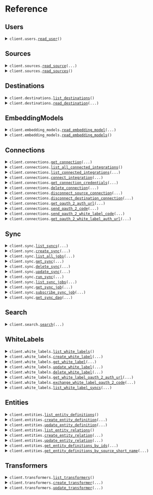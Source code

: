 # Reference
## Users
<details><summary><code>client.users.<a href="src/airweave/users/client.py">read_user</a>()</code></summary>
<dl>
<dd>

#### 📝 Description

<dl>
<dd>

<dl>
<dd>

Get current user.

Args:
----
    current_user (User): The current user.

Returns:
-------
    schemas.User: The user object.
</dd>
</dl>
</dd>
</dl>

#### 🔌 Usage

<dl>
<dd>

<dl>
<dd>

```python
from airweave import AirweaveSDK

client = AirweaveSDK(
    api_key="YOUR_API_KEY",
)
client.users.read_user()

```
</dd>
</dl>
</dd>
</dl>

#### ⚙️ Parameters

<dl>
<dd>

<dl>
<dd>

**request_options:** `typing.Optional[RequestOptions]` — Request-specific configuration.
    
</dd>
</dl>
</dd>
</dl>


</dd>
</dl>
</details>

## Sources
<details><summary><code>client.sources.<a href="src/airweave/sources/client.py">read_source</a>(...)</code></summary>
<dl>
<dd>

#### 📝 Description

<dl>
<dd>

<dl>
<dd>

Get source by id.

Args:
----
    db (AsyncSession): The database session.
    short_name (str): The short name of the source.
    user (schemas.User): The current user.

Returns:
-------
    schemas.Source: The source object.
</dd>
</dl>
</dd>
</dl>

#### 🔌 Usage

<dl>
<dd>

<dl>
<dd>

```python
from airweave import AirweaveSDK

client = AirweaveSDK(
    api_key="YOUR_API_KEY",
)
client.sources.read_source(
    short_name="short_name",
)

```
</dd>
</dl>
</dd>
</dl>

#### ⚙️ Parameters

<dl>
<dd>

<dl>
<dd>

**short_name:** `str` 
    
</dd>
</dl>

<dl>
<dd>

**request_options:** `typing.Optional[RequestOptions]` — Request-specific configuration.
    
</dd>
</dl>
</dd>
</dl>


</dd>
</dl>
</details>

<details><summary><code>client.sources.<a href="src/airweave/sources/client.py">read_sources</a>()</code></summary>
<dl>
<dd>

#### 📝 Description

<dl>
<dd>

<dl>
<dd>

Get all sources for the current user.

Args:
-----
    db: The database session
    user: The current user

Returns:
--------
    list[schemas.Source]: The list of sources.
</dd>
</dl>
</dd>
</dl>

#### 🔌 Usage

<dl>
<dd>

<dl>
<dd>

```python
from airweave import AirweaveSDK

client = AirweaveSDK(
    api_key="YOUR_API_KEY",
)
client.sources.read_sources()

```
</dd>
</dl>
</dd>
</dl>

#### ⚙️ Parameters

<dl>
<dd>

<dl>
<dd>

**request_options:** `typing.Optional[RequestOptions]` — Request-specific configuration.
    
</dd>
</dl>
</dd>
</dl>


</dd>
</dl>
</details>

## Destinations
<details><summary><code>client.destinations.<a href="src/airweave/destinations/client.py">list_destinations</a>()</code></summary>
<dl>
<dd>

#### 📝 Description

<dl>
<dd>

<dl>
<dd>

Get all available destinations.

Args:
-----
    db: The database session
    user: The current user

Returns:
--------
    List[schemas.Destination]: A list of destinations
</dd>
</dl>
</dd>
</dl>

#### 🔌 Usage

<dl>
<dd>

<dl>
<dd>

```python
from airweave import AirweaveSDK

client = AirweaveSDK(
    api_key="YOUR_API_KEY",
)
client.destinations.list_destinations()

```
</dd>
</dl>
</dd>
</dl>

#### ⚙️ Parameters

<dl>
<dd>

<dl>
<dd>

**request_options:** `typing.Optional[RequestOptions]` — Request-specific configuration.
    
</dd>
</dl>
</dd>
</dl>


</dd>
</dl>
</details>

<details><summary><code>client.destinations.<a href="src/airweave/destinations/client.py">read_destination</a>(...)</code></summary>
<dl>
<dd>

#### 📝 Description

<dl>
<dd>

<dl>
<dd>

Get destination by short name.

Args:
-----
    db: The database session
    short_name: The short name of the destination
    user: The current user

Returns:
--------
    destination (schemas.Destination): The destination
</dd>
</dl>
</dd>
</dl>

#### 🔌 Usage

<dl>
<dd>

<dl>
<dd>

```python
from airweave import AirweaveSDK

client = AirweaveSDK(
    api_key="YOUR_API_KEY",
)
client.destinations.read_destination(
    short_name="short_name",
)

```
</dd>
</dl>
</dd>
</dl>

#### ⚙️ Parameters

<dl>
<dd>

<dl>
<dd>

**short_name:** `str` 
    
</dd>
</dl>

<dl>
<dd>

**request_options:** `typing.Optional[RequestOptions]` — Request-specific configuration.
    
</dd>
</dl>
</dd>
</dl>


</dd>
</dl>
</details>

## EmbeddingModels
<details><summary><code>client.embedding_models.<a href="src/airweave/embedding_models/client.py">read_embedding_model</a>(...)</code></summary>
<dl>
<dd>

#### 📝 Description

<dl>
<dd>

<dl>
<dd>

Get embedding model by id.

Args:
----
    db (AsyncSession): The database session.
    short_name (str): The short name of the embedding model.
    user (schemas.User): The current user.

Returns:
-------
    schemas.EmbeddingModel: The embedding model object.
</dd>
</dl>
</dd>
</dl>

#### 🔌 Usage

<dl>
<dd>

<dl>
<dd>

```python
from airweave import AirweaveSDK

client = AirweaveSDK(
    api_key="YOUR_API_KEY",
)
client.embedding_models.read_embedding_model(
    short_name="short_name",
)

```
</dd>
</dl>
</dd>
</dl>

#### ⚙️ Parameters

<dl>
<dd>

<dl>
<dd>

**short_name:** `str` 
    
</dd>
</dl>

<dl>
<dd>

**request_options:** `typing.Optional[RequestOptions]` — Request-specific configuration.
    
</dd>
</dl>
</dd>
</dl>


</dd>
</dl>
</details>

<details><summary><code>client.embedding_models.<a href="src/airweave/embedding_models/client.py">read_embedding_models</a>()</code></summary>
<dl>
<dd>

#### 📝 Description

<dl>
<dd>

<dl>
<dd>

Get all embedding models.

Args:
----
    db (AsyncSession): The database session.
    user (schemas.User): The current user.

Returns:
-------
    list[schemas.EmbeddingModel]: The list of embedding models.
</dd>
</dl>
</dd>
</dl>

#### 🔌 Usage

<dl>
<dd>

<dl>
<dd>

```python
from airweave import AirweaveSDK

client = AirweaveSDK(
    api_key="YOUR_API_KEY",
)
client.embedding_models.read_embedding_models()

```
</dd>
</dl>
</dd>
</dl>

#### ⚙️ Parameters

<dl>
<dd>

<dl>
<dd>

**request_options:** `typing.Optional[RequestOptions]` — Request-specific configuration.
    
</dd>
</dl>
</dd>
</dl>


</dd>
</dl>
</details>

## Connections
<details><summary><code>client.connections.<a href="src/airweave/connections/client.py">get_connection</a>(...)</code></summary>
<dl>
<dd>

#### 📝 Description

<dl>
<dd>

<dl>
<dd>

Get a specific connection.

Args:
-----
    connection_id: The ID of the connection to get.
    db: The database session.
    user: The current user.

Returns:
-------
    schemas.Connection: The connection.
</dd>
</dl>
</dd>
</dl>

#### 🔌 Usage

<dl>
<dd>

<dl>
<dd>

```python
from airweave import AirweaveSDK

client = AirweaveSDK(
    api_key="YOUR_API_KEY",
)
client.connections.get_connection(
    connection_id="connection_id",
)

```
</dd>
</dl>
</dd>
</dl>

#### ⚙️ Parameters

<dl>
<dd>

<dl>
<dd>

**connection_id:** `str` 
    
</dd>
</dl>

<dl>
<dd>

**request_options:** `typing.Optional[RequestOptions]` — Request-specific configuration.
    
</dd>
</dl>
</dd>
</dl>


</dd>
</dl>
</details>

<details><summary><code>client.connections.<a href="src/airweave/connections/client.py">list_all_connected_integrations</a>()</code></summary>
<dl>
<dd>

#### 📝 Description

<dl>
<dd>

<dl>
<dd>

Get all active connections for the current user across all integration types.

Args:
-----
    db: The database session.
    user: The current user.

Returns:
-------
    list[schemas.Connection]: The list of connections.
</dd>
</dl>
</dd>
</dl>

#### 🔌 Usage

<dl>
<dd>

<dl>
<dd>

```python
from airweave import AirweaveSDK

client = AirweaveSDK(
    api_key="YOUR_API_KEY",
)
client.connections.list_all_connected_integrations()

```
</dd>
</dl>
</dd>
</dl>

#### ⚙️ Parameters

<dl>
<dd>

<dl>
<dd>

**request_options:** `typing.Optional[RequestOptions]` — Request-specific configuration.
    
</dd>
</dl>
</dd>
</dl>


</dd>
</dl>
</details>

<details><summary><code>client.connections.<a href="src/airweave/connections/client.py">list_connected_integrations</a>(...)</code></summary>
<dl>
<dd>

#### 📝 Description

<dl>
<dd>

<dl>
<dd>

Get all integrations of specified type connected to the current user.

Args:
-----
    integration_type (IntegrationType): The type of integration to get connections for.
    db (AsyncSession): The database session.
    user (schemas.User): The current user.

Returns:
-------
    list[schemas.Connection]: The list of connections.
</dd>
</dl>
</dd>
</dl>

#### 🔌 Usage

<dl>
<dd>

<dl>
<dd>

```python
from airweave import AirweaveSDK

client = AirweaveSDK(
    api_key="YOUR_API_KEY",
)
client.connections.list_connected_integrations(
    integration_type="source",
)

```
</dd>
</dl>
</dd>
</dl>

#### ⚙️ Parameters

<dl>
<dd>

<dl>
<dd>

**integration_type:** `IntegrationType` 
    
</dd>
</dl>

<dl>
<dd>

**request_options:** `typing.Optional[RequestOptions]` — Request-specific configuration.
    
</dd>
</dl>
</dd>
</dl>


</dd>
</dl>
</details>

<details><summary><code>client.connections.<a href="src/airweave/connections/client.py">connect_integration</a>(...)</code></summary>
<dl>
<dd>

#### 📝 Description

<dl>
<dd>

<dl>
<dd>

Connect to a source, destination, or embedding model.

Expects a POST body with:
```json
{
    "name": "required connection name",
    ... other config fields specific to the integration type ...
}
```

Args:
-----
    db: The database session.
    integration_type: The type of integration to connect to.
    short_name: The short name of the integration to connect to.
    name: The name of the connection.
    config_fields: The config fields for the integration.
    user: The current user.

Returns:
-------
    schemas.Connection: The connection.
</dd>
</dl>
</dd>
</dl>

#### 🔌 Usage

<dl>
<dd>

<dl>
<dd>

```python
from airweave import AirweaveSDK

client = AirweaveSDK(
    api_key="YOUR_API_KEY",
)
client.connections.connect_integration(
    integration_type="source",
    short_name="short_name",
    config_fields={"key": "value"},
)

```
</dd>
</dl>
</dd>
</dl>

#### ⚙️ Parameters

<dl>
<dd>

<dl>
<dd>

**integration_type:** `IntegrationType` 
    
</dd>
</dl>

<dl>
<dd>

**short_name:** `str` 
    
</dd>
</dl>

<dl>
<dd>

**config_fields:** `typing.Dict[str, typing.Optional[typing.Any]]` 
    
</dd>
</dl>

<dl>
<dd>

**name:** `typing.Optional[str]` 
    
</dd>
</dl>

<dl>
<dd>

**request_options:** `typing.Optional[RequestOptions]` — Request-specific configuration.
    
</dd>
</dl>
</dd>
</dl>


</dd>
</dl>
</details>

<details><summary><code>client.connections.<a href="src/airweave/connections/client.py">get_connection_credentials</a>(...)</code></summary>
<dl>
<dd>

#### 📝 Description

<dl>
<dd>

<dl>
<dd>

Get the credentials for a connection.

Args:
-----
    connection_id (UUID): The ID of the connection to get credentials for
    db (AsyncSession): The database session
    user (schemas.User): The current user

Returns:
-------
    decrypted_credentials (dict): The credentials for the connection
</dd>
</dl>
</dd>
</dl>

#### 🔌 Usage

<dl>
<dd>

<dl>
<dd>

```python
from airweave import AirweaveSDK

client = AirweaveSDK(
    api_key="YOUR_API_KEY",
)
client.connections.get_connection_credentials(
    connection_id="connection_id",
)

```
</dd>
</dl>
</dd>
</dl>

#### ⚙️ Parameters

<dl>
<dd>

<dl>
<dd>

**connection_id:** `str` 
    
</dd>
</dl>

<dl>
<dd>

**request_options:** `typing.Optional[RequestOptions]` — Request-specific configuration.
    
</dd>
</dl>
</dd>
</dl>


</dd>
</dl>
</details>

<details><summary><code>client.connections.<a href="src/airweave/connections/client.py">delete_connection</a>(...)</code></summary>
<dl>
<dd>

#### 📝 Description

<dl>
<dd>

<dl>
<dd>

Delete a connection.

Deletes the connection and integration credential.

Args:
-----
    db (AsyncSession): The database session
    connection_id (UUID): The ID of the connection to delete
    user (schemas.User): The current user

Returns:
--------
    connection (schemas.Connection): The deleted connection
</dd>
</dl>
</dd>
</dl>

#### 🔌 Usage

<dl>
<dd>

<dl>
<dd>

```python
from airweave import AirweaveSDK

client = AirweaveSDK(
    api_key="YOUR_API_KEY",
)
client.connections.delete_connection(
    connection_id="connection_id",
)

```
</dd>
</dl>
</dd>
</dl>

#### ⚙️ Parameters

<dl>
<dd>

<dl>
<dd>

**connection_id:** `str` 
    
</dd>
</dl>

<dl>
<dd>

**request_options:** `typing.Optional[RequestOptions]` — Request-specific configuration.
    
</dd>
</dl>
</dd>
</dl>


</dd>
</dl>
</details>

<details><summary><code>client.connections.<a href="src/airweave/connections/client.py">disconnect_source_connection</a>(...)</code></summary>
<dl>
<dd>

#### 📝 Description

<dl>
<dd>

<dl>
<dd>

Disconnect from a source connection.

Args:
-----
    db (AsyncSession): The database session
    connection_id (UUID): The ID of the connection to disconnect
    user (schemas.User): The current user

Returns:
--------
    connection_schema (schemas.Connection): The disconnected connection
</dd>
</dl>
</dd>
</dl>

#### 🔌 Usage

<dl>
<dd>

<dl>
<dd>

```python
from airweave import AirweaveSDK

client = AirweaveSDK(
    api_key="YOUR_API_KEY",
)
client.connections.disconnect_source_connection(
    connection_id="connection_id",
)

```
</dd>
</dl>
</dd>
</dl>

#### ⚙️ Parameters

<dl>
<dd>

<dl>
<dd>

**connection_id:** `str` 
    
</dd>
</dl>

<dl>
<dd>

**request_options:** `typing.Optional[RequestOptions]` — Request-specific configuration.
    
</dd>
</dl>
</dd>
</dl>


</dd>
</dl>
</details>

<details><summary><code>client.connections.<a href="src/airweave/connections/client.py">disconnect_destination_connection</a>(...)</code></summary>
<dl>
<dd>

#### 📝 Description

<dl>
<dd>

<dl>
<dd>

Disconnect from a destination connection.

Args:
-----
    db (AsyncSession): The database session
    connection_id (UUID): The ID of the connection to disconnect
    user (schemas.User): The current user

Returns:
--------
    connection_schema (schemas.Connection): The disconnected connection
</dd>
</dl>
</dd>
</dl>

#### 🔌 Usage

<dl>
<dd>

<dl>
<dd>

```python
from airweave import AirweaveSDK

client = AirweaveSDK(
    api_key="YOUR_API_KEY",
)
client.connections.disconnect_destination_connection(
    connection_id="connection_id",
)

```
</dd>
</dl>
</dd>
</dl>

#### ⚙️ Parameters

<dl>
<dd>

<dl>
<dd>

**connection_id:** `str` 
    
</dd>
</dl>

<dl>
<dd>

**request_options:** `typing.Optional[RequestOptions]` — Request-specific configuration.
    
</dd>
</dl>
</dd>
</dl>


</dd>
</dl>
</details>

<details><summary><code>client.connections.<a href="src/airweave/connections/client.py">get_oauth_2_auth_url</a>(...)</code></summary>
<dl>
<dd>

#### 📝 Description

<dl>
<dd>

<dl>
<dd>

Get the OAuth2 authorization URL for a source.

Args:
-----
    db: The database session
    short_name: The short name of the source
    user: The current user
</dd>
</dl>
</dd>
</dl>

#### 🔌 Usage

<dl>
<dd>

<dl>
<dd>

```python
from airweave import AirweaveSDK

client = AirweaveSDK(
    api_key="YOUR_API_KEY",
)
client.connections.get_oauth_2_auth_url(
    short_name="short_name",
)

```
</dd>
</dl>
</dd>
</dl>

#### ⚙️ Parameters

<dl>
<dd>

<dl>
<dd>

**short_name:** `str` 
    
</dd>
</dl>

<dl>
<dd>

**request_options:** `typing.Optional[RequestOptions]` — Request-specific configuration.
    
</dd>
</dl>
</dd>
</dl>


</dd>
</dl>
</details>

<details><summary><code>client.connections.<a href="src/airweave/connections/client.py">send_oauth_2_code</a>(...)</code></summary>
<dl>
<dd>

#### 📝 Description

<dl>
<dd>

<dl>
<dd>

Send the OAuth2 authorization code for a source.

This will:
1. Get the OAuth2 settings for the source
2. Exchange the authorization code for a token
3. Create an integration credential with the token

Args:
-----
    db: The database session
    short_name: The short name of the source
    code: The authorization code
    user: The current user

Returns:
--------
    connection (schemas.Connection): The created connection
</dd>
</dl>
</dd>
</dl>

#### 🔌 Usage

<dl>
<dd>

<dl>
<dd>

```python
from airweave import AirweaveSDK

client = AirweaveSDK(
    api_key="YOUR_API_KEY",
)
client.connections.send_oauth_2_code(
    short_name="short_name",
    code="code",
)

```
</dd>
</dl>
</dd>
</dl>

#### ⚙️ Parameters

<dl>
<dd>

<dl>
<dd>

**short_name:** `str` 
    
</dd>
</dl>

<dl>
<dd>

**code:** `str` 
    
</dd>
</dl>

<dl>
<dd>

**request_options:** `typing.Optional[RequestOptions]` — Request-specific configuration.
    
</dd>
</dl>
</dd>
</dl>


</dd>
</dl>
</details>

<details><summary><code>client.connections.<a href="src/airweave/connections/client.py">send_oauth_2_white_label_code</a>(...)</code></summary>
<dl>
<dd>

#### 📝 Description

<dl>
<dd>

<dl>
<dd>

Exchange the OAuth2 authorization code for a white label integration.

Args:
-----
    db: The database session
    white_label_id: The ID of the white label integration
    code: The authorization code
    user: The current user
    background_tasks: The background tasks

Returns:
--------
    connection (schemas.Connection): The created connection
</dd>
</dl>
</dd>
</dl>

#### 🔌 Usage

<dl>
<dd>

<dl>
<dd>

```python
from airweave import AirweaveSDK

client = AirweaveSDK(
    api_key="YOUR_API_KEY",
)
client.connections.send_oauth_2_white_label_code(
    white_label_id="white_label_id",
    request="string",
)

```
</dd>
</dl>
</dd>
</dl>

#### ⚙️ Parameters

<dl>
<dd>

<dl>
<dd>

**white_label_id:** `str` 
    
</dd>
</dl>

<dl>
<dd>

**request:** `str` 
    
</dd>
</dl>

<dl>
<dd>

**request_options:** `typing.Optional[RequestOptions]` — Request-specific configuration.
    
</dd>
</dl>
</dd>
</dl>


</dd>
</dl>
</details>

<details><summary><code>client.connections.<a href="src/airweave/connections/client.py">get_oauth_2_white_label_auth_url</a>(...)</code></summary>
<dl>
<dd>

#### 📝 Description

<dl>
<dd>

<dl>
<dd>

Get the OAuth2 authorization URL for a white label integration.

Args:
-----
    db: The database session
    white_label_id: The ID of the white label integration
    user: The current user

Returns:
--------
    str: The OAuth2 authorization URL
</dd>
</dl>
</dd>
</dl>

#### 🔌 Usage

<dl>
<dd>

<dl>
<dd>

```python
from airweave import AirweaveSDK

client = AirweaveSDK(
    api_key="YOUR_API_KEY",
)
client.connections.get_oauth_2_white_label_auth_url(
    white_label_id="white_label_id",
)

```
</dd>
</dl>
</dd>
</dl>

#### ⚙️ Parameters

<dl>
<dd>

<dl>
<dd>

**white_label_id:** `str` 
    
</dd>
</dl>

<dl>
<dd>

**request_options:** `typing.Optional[RequestOptions]` — Request-specific configuration.
    
</dd>
</dl>
</dd>
</dl>


</dd>
</dl>
</details>

## Sync
<details><summary><code>client.sync.<a href="src/airweave/sync/client.py">list_syncs</a>(...)</code></summary>
<dl>
<dd>

#### 📝 Description

<dl>
<dd>

<dl>
<dd>

List all syncs for the current user.

Args:
-----
    db: The database session
    skip: The number of syncs to skip
    limit: The number of syncs to return
    with_source_connection: Whether to include the source connection in the response
    user: The current user

Returns:
--------
    list[schemas.Sync] | list[schemas.SyncWithSourceConnection]: A list of syncs
</dd>
</dl>
</dd>
</dl>

#### 🔌 Usage

<dl>
<dd>

<dl>
<dd>

```python
from airweave import AirweaveSDK

client = AirweaveSDK(
    api_key="YOUR_API_KEY",
)
client.sync.list_syncs()

```
</dd>
</dl>
</dd>
</dl>

#### ⚙️ Parameters

<dl>
<dd>

<dl>
<dd>

**skip:** `typing.Optional[int]` 
    
</dd>
</dl>

<dl>
<dd>

**limit:** `typing.Optional[int]` 
    
</dd>
</dl>

<dl>
<dd>

**with_source_connection:** `typing.Optional[bool]` 
    
</dd>
</dl>

<dl>
<dd>

**request_options:** `typing.Optional[RequestOptions]` — Request-specific configuration.
    
</dd>
</dl>
</dd>
</dl>


</dd>
</dl>
</details>

<details><summary><code>client.sync.<a href="src/airweave/sync/client.py">create_sync</a>(...)</code></summary>
<dl>
<dd>

#### 📝 Description

<dl>
<dd>

<dl>
<dd>

Create a new sync configuration.

Args:
-----
    db: The database session
    sync_in: The sync to create
    user: The current user
    background_tasks: The background tasks

Returns:
--------
    sync (schemas.Sync): The created sync
</dd>
</dl>
</dd>
</dl>

#### 🔌 Usage

<dl>
<dd>

<dl>
<dd>

```python
from airweave import AirweaveSDK

client = AirweaveSDK(
    api_key="YOUR_API_KEY",
)
client.sync.create_sync(
    name="name",
    source_connection_id="source_connection_id",
    destination_connection_ids=["destination_connection_ids"],
)

```
</dd>
</dl>
</dd>
</dl>

#### ⚙️ Parameters

<dl>
<dd>

<dl>
<dd>

**name:** `str` 
    
</dd>
</dl>

<dl>
<dd>

**source_connection_id:** `str` 
    
</dd>
</dl>

<dl>
<dd>

**destination_connection_ids:** `typing.Sequence[str]` 
    
</dd>
</dl>

<dl>
<dd>

**embedding_model_connection_id:** `typing.Optional[str]` 
    
</dd>
</dl>

<dl>
<dd>

**description:** `typing.Optional[str]` 
    
</dd>
</dl>

<dl>
<dd>

**cron_schedule:** `typing.Optional[str]` 
    
</dd>
</dl>

<dl>
<dd>

**next_scheduled_run:** `typing.Optional[dt.datetime]` 
    
</dd>
</dl>

<dl>
<dd>

**white_label_id:** `typing.Optional[str]` 
    
</dd>
</dl>

<dl>
<dd>

**white_label_user_identifier:** `typing.Optional[str]` 
    
</dd>
</dl>

<dl>
<dd>

**sync_metadata:** `typing.Optional[typing.Dict[str, typing.Optional[typing.Any]]]` 
    
</dd>
</dl>

<dl>
<dd>

**status:** `typing.Optional[SyncStatus]` 
    
</dd>
</dl>

<dl>
<dd>

**run_immediately:** `typing.Optional[bool]` 
    
</dd>
</dl>

<dl>
<dd>

**request_options:** `typing.Optional[RequestOptions]` — Request-specific configuration.
    
</dd>
</dl>
</dd>
</dl>


</dd>
</dl>
</details>

<details><summary><code>client.sync.<a href="src/airweave/sync/client.py">list_all_jobs</a>(...)</code></summary>
<dl>
<dd>

#### 📝 Description

<dl>
<dd>

<dl>
<dd>

List all sync jobs across all syncs.

Args:
-----
    db: The database session
    skip: The number of jobs to skip
    limit: The number of jobs to return
    user: The current user

Returns:
--------
    list[schemas.SyncJob]: A list of all sync jobs
</dd>
</dl>
</dd>
</dl>

#### 🔌 Usage

<dl>
<dd>

<dl>
<dd>

```python
from airweave import AirweaveSDK

client = AirweaveSDK(
    api_key="YOUR_API_KEY",
)
client.sync.list_all_jobs()

```
</dd>
</dl>
</dd>
</dl>

#### ⚙️ Parameters

<dl>
<dd>

<dl>
<dd>

**skip:** `typing.Optional[int]` 
    
</dd>
</dl>

<dl>
<dd>

**limit:** `typing.Optional[int]` 
    
</dd>
</dl>

<dl>
<dd>

**request_options:** `typing.Optional[RequestOptions]` — Request-specific configuration.
    
</dd>
</dl>
</dd>
</dl>


</dd>
</dl>
</details>

<details><summary><code>client.sync.<a href="src/airweave/sync/client.py">get_sync</a>(...)</code></summary>
<dl>
<dd>

#### 📝 Description

<dl>
<dd>

<dl>
<dd>

Get a specific sync by ID.

Args:
-----
    db: The database session
    sync_id: The ID of the sync to get
    user: The current user

Returns:
--------
    sync (schemas.Sync): The sync
</dd>
</dl>
</dd>
</dl>

#### 🔌 Usage

<dl>
<dd>

<dl>
<dd>

```python
from airweave import AirweaveSDK

client = AirweaveSDK(
    api_key="YOUR_API_KEY",
)
client.sync.get_sync(
    sync_id="sync_id",
)

```
</dd>
</dl>
</dd>
</dl>

#### ⚙️ Parameters

<dl>
<dd>

<dl>
<dd>

**sync_id:** `str` 
    
</dd>
</dl>

<dl>
<dd>

**request_options:** `typing.Optional[RequestOptions]` — Request-specific configuration.
    
</dd>
</dl>
</dd>
</dl>


</dd>
</dl>
</details>

<details><summary><code>client.sync.<a href="src/airweave/sync/client.py">delete_sync</a>(...)</code></summary>
<dl>
<dd>

#### 📝 Description

<dl>
<dd>

<dl>
<dd>

Delete a sync configuration and optionally its associated data.

Args:
-----
    db: The database session
    sync_id: The ID of the sync to delete
    delete_data: Whether to delete the data associated with the sync
    user: The current user

Returns:
--------
    sync (schemas.Sync): The deleted sync
</dd>
</dl>
</dd>
</dl>

#### 🔌 Usage

<dl>
<dd>

<dl>
<dd>

```python
from airweave import AirweaveSDK

client = AirweaveSDK(
    api_key="YOUR_API_KEY",
)
client.sync.delete_sync(
    sync_id="sync_id",
)

```
</dd>
</dl>
</dd>
</dl>

#### ⚙️ Parameters

<dl>
<dd>

<dl>
<dd>

**sync_id:** `str` 
    
</dd>
</dl>

<dl>
<dd>

**delete_data:** `typing.Optional[bool]` 
    
</dd>
</dl>

<dl>
<dd>

**request_options:** `typing.Optional[RequestOptions]` — Request-specific configuration.
    
</dd>
</dl>
</dd>
</dl>


</dd>
</dl>
</details>

<details><summary><code>client.sync.<a href="src/airweave/sync/client.py">update_sync</a>(...)</code></summary>
<dl>
<dd>

#### 📝 Description

<dl>
<dd>

<dl>
<dd>

Update a sync configuration.

Args:
-----
    db: The database session
    sync_id: The ID of the sync to update
    sync_update: The sync update data
    user: The current user

Returns:
--------
    sync (schemas.Sync): The updated sync
</dd>
</dl>
</dd>
</dl>

#### 🔌 Usage

<dl>
<dd>

<dl>
<dd>

```python
from airweave import AirweaveSDK

client = AirweaveSDK(
    api_key="YOUR_API_KEY",
)
client.sync.update_sync(
    sync_id="sync_id",
)

```
</dd>
</dl>
</dd>
</dl>

#### ⚙️ Parameters

<dl>
<dd>

<dl>
<dd>

**sync_id:** `str` 
    
</dd>
</dl>

<dl>
<dd>

**name:** `typing.Optional[str]` 
    
</dd>
</dl>

<dl>
<dd>

**cron_schedule:** `typing.Optional[str]` 
    
</dd>
</dl>

<dl>
<dd>

**next_scheduled_run:** `typing.Optional[dt.datetime]` 
    
</dd>
</dl>

<dl>
<dd>

**white_label_id:** `typing.Optional[str]` 
    
</dd>
</dl>

<dl>
<dd>

**white_label_user_identifier:** `typing.Optional[str]` 
    
</dd>
</dl>

<dl>
<dd>

**sync_metadata:** `typing.Optional[typing.Dict[str, typing.Optional[typing.Any]]]` 
    
</dd>
</dl>

<dl>
<dd>

**status:** `typing.Optional[SyncStatus]` 
    
</dd>
</dl>

<dl>
<dd>

**request_options:** `typing.Optional[RequestOptions]` — Request-specific configuration.
    
</dd>
</dl>
</dd>
</dl>


</dd>
</dl>
</details>

<details><summary><code>client.sync.<a href="src/airweave/sync/client.py">run_sync</a>(...)</code></summary>
<dl>
<dd>

#### 📝 Description

<dl>
<dd>

<dl>
<dd>

Trigger a sync run.

Args:
-----
    db: The database session
    sync_id: The ID of the sync to run
    user: The current user
    background_tasks: The background tasks

Returns:
--------
    sync_job (schemas.SyncJob): The sync job
</dd>
</dl>
</dd>
</dl>

#### 🔌 Usage

<dl>
<dd>

<dl>
<dd>

```python
from airweave import AirweaveSDK

client = AirweaveSDK(
    api_key="YOUR_API_KEY",
)
client.sync.run_sync(
    sync_id="sync_id",
)

```
</dd>
</dl>
</dd>
</dl>

#### ⚙️ Parameters

<dl>
<dd>

<dl>
<dd>

**sync_id:** `str` 
    
</dd>
</dl>

<dl>
<dd>

**request_options:** `typing.Optional[RequestOptions]` — Request-specific configuration.
    
</dd>
</dl>
</dd>
</dl>


</dd>
</dl>
</details>

<details><summary><code>client.sync.<a href="src/airweave/sync/client.py">list_sync_jobs</a>(...)</code></summary>
<dl>
<dd>

#### 📝 Description

<dl>
<dd>

<dl>
<dd>

List all jobs for a specific sync.

Args:
-----
    db: The database session
    sync_id: The ID of the sync to list jobs for
    user: The current user

Returns:
--------
    list[schemas.SyncJob]: A list of sync jobs
</dd>
</dl>
</dd>
</dl>

#### 🔌 Usage

<dl>
<dd>

<dl>
<dd>

```python
from airweave import AirweaveSDK

client = AirweaveSDK(
    api_key="YOUR_API_KEY",
)
client.sync.list_sync_jobs(
    sync_id="sync_id",
)

```
</dd>
</dl>
</dd>
</dl>

#### ⚙️ Parameters

<dl>
<dd>

<dl>
<dd>

**sync_id:** `str` 
    
</dd>
</dl>

<dl>
<dd>

**request_options:** `typing.Optional[RequestOptions]` — Request-specific configuration.
    
</dd>
</dl>
</dd>
</dl>


</dd>
</dl>
</details>

<details><summary><code>client.sync.<a href="src/airweave/sync/client.py">get_sync_job</a>(...)</code></summary>
<dl>
<dd>

#### 📝 Description

<dl>
<dd>

<dl>
<dd>

Get details of a specific sync job.

Args:
-----
    db: The database session
    sync_id: The ID of the sync to list jobs for
    job_id: The ID of the job to get
    user: The current user

Returns:
--------
    sync_job (schemas.SyncJob): The sync job
</dd>
</dl>
</dd>
</dl>

#### 🔌 Usage

<dl>
<dd>

<dl>
<dd>

```python
from airweave import AirweaveSDK

client = AirweaveSDK(
    api_key="YOUR_API_KEY",
)
client.sync.get_sync_job(
    sync_id="sync_id",
    job_id="job_id",
)

```
</dd>
</dl>
</dd>
</dl>

#### ⚙️ Parameters

<dl>
<dd>

<dl>
<dd>

**sync_id:** `str` 
    
</dd>
</dl>

<dl>
<dd>

**job_id:** `str` 
    
</dd>
</dl>

<dl>
<dd>

**request_options:** `typing.Optional[RequestOptions]` — Request-specific configuration.
    
</dd>
</dl>
</dd>
</dl>


</dd>
</dl>
</details>

<details><summary><code>client.sync.<a href="src/airweave/sync/client.py">subscribe_sync_job</a>(...)</code></summary>
<dl>
<dd>

#### 📝 Description

<dl>
<dd>

<dl>
<dd>

Server-Sent Events (SSE) endpoint to subscribe to a sync job's progress.

Args:
-----
    job_id: The ID of the job to subscribe to
    user: The current user

Returns:
--------
    StreamingResponse: The streaming response
</dd>
</dl>
</dd>
</dl>

#### 🔌 Usage

<dl>
<dd>

<dl>
<dd>

```python
from airweave import AirweaveSDK

client = AirweaveSDK(
    api_key="YOUR_API_KEY",
)
client.sync.subscribe_sync_job(
    job_id="job_id",
)

```
</dd>
</dl>
</dd>
</dl>

#### ⚙️ Parameters

<dl>
<dd>

<dl>
<dd>

**job_id:** `str` 
    
</dd>
</dl>

<dl>
<dd>

**request_options:** `typing.Optional[RequestOptions]` — Request-specific configuration.
    
</dd>
</dl>
</dd>
</dl>


</dd>
</dl>
</details>

<details><summary><code>client.sync.<a href="src/airweave/sync/client.py">get_sync_dag</a>(...)</code></summary>
<dl>
<dd>

#### 📝 Description

<dl>
<dd>

<dl>
<dd>

Get the DAG for a specific sync.
</dd>
</dl>
</dd>
</dl>

#### 🔌 Usage

<dl>
<dd>

<dl>
<dd>

```python
from airweave import AirweaveSDK

client = AirweaveSDK(
    api_key="YOUR_API_KEY",
)
client.sync.get_sync_dag(
    sync_id="sync_id",
)

```
</dd>
</dl>
</dd>
</dl>

#### ⚙️ Parameters

<dl>
<dd>

<dl>
<dd>

**sync_id:** `str` 
    
</dd>
</dl>

<dl>
<dd>

**request_options:** `typing.Optional[RequestOptions]` — Request-specific configuration.
    
</dd>
</dl>
</dd>
</dl>


</dd>
</dl>
</details>

## Search
<details><summary><code>client.search.<a href="src/airweave/search/client.py">search</a>(...)</code></summary>
<dl>
<dd>

#### 📝 Description

<dl>
<dd>

<dl>
<dd>

Search for documents within a specific sync.

Args:
-----
    db: The database session
    sync_id: The ID of the sync to search within
    query: The search query text
    user: The current user

Returns:
--------
    list[dict]: A list of search results
</dd>
</dl>
</dd>
</dl>

#### 🔌 Usage

<dl>
<dd>

<dl>
<dd>

```python
from airweave import AirweaveSDK

client = AirweaveSDK(
    api_key="YOUR_API_KEY",
)
client.search.search(
    sync_id="sync_id",
    query="query",
)

```
</dd>
</dl>
</dd>
</dl>

#### ⚙️ Parameters

<dl>
<dd>

<dl>
<dd>

**sync_id:** `str` — The ID of the sync to search within
    
</dd>
</dl>

<dl>
<dd>

**query:** `str` — Search query text
    
</dd>
</dl>

<dl>
<dd>

**request_options:** `typing.Optional[RequestOptions]` — Request-specific configuration.
    
</dd>
</dl>
</dd>
</dl>


</dd>
</dl>
</details>

## WhiteLabels
<details><summary><code>client.white_labels.<a href="src/airweave/white_labels/client.py">list_white_labels</a>()</code></summary>
<dl>
<dd>

#### 📝 Description

<dl>
<dd>

<dl>
<dd>

List all white labels for the current user's organization.

Args:
-----
    db: The database session
    current_user: The current user

Returns:
--------
    list[schemas.WhiteLabel]: A list of white labels
</dd>
</dl>
</dd>
</dl>

#### 🔌 Usage

<dl>
<dd>

<dl>
<dd>

```python
from airweave import AirweaveSDK

client = AirweaveSDK(
    api_key="YOUR_API_KEY",
)
client.white_labels.list_white_labels()

```
</dd>
</dl>
</dd>
</dl>

#### ⚙️ Parameters

<dl>
<dd>

<dl>
<dd>

**request_options:** `typing.Optional[RequestOptions]` — Request-specific configuration.
    
</dd>
</dl>
</dd>
</dl>


</dd>
</dl>
</details>

<details><summary><code>client.white_labels.<a href="src/airweave/white_labels/client.py">create_white_label</a>(...)</code></summary>
<dl>
<dd>

#### 📝 Description

<dl>
<dd>

<dl>
<dd>

Create new white label integration.

Args:
-----
    db: The database session
    current_user: The current user
    white_label_in: The white label to create

Returns:
--------
    white_label (schemas.WhiteLabel): The created white label
</dd>
</dl>
</dd>
</dl>

#### 🔌 Usage

<dl>
<dd>

<dl>
<dd>

```python
from airweave import AirweaveSDK

client = AirweaveSDK(
    api_key="YOUR_API_KEY",
)
client.white_labels.create_white_label(
    name="name",
    source_short_name="source_short_name",
    redirect_url="redirect_url",
    client_id="client_id",
    client_secret="client_secret",
)

```
</dd>
</dl>
</dd>
</dl>

#### ⚙️ Parameters

<dl>
<dd>

<dl>
<dd>

**name:** `str` 
    
</dd>
</dl>

<dl>
<dd>

**source_short_name:** `str` 
    
</dd>
</dl>

<dl>
<dd>

**redirect_url:** `str` 
    
</dd>
</dl>

<dl>
<dd>

**client_id:** `str` 
    
</dd>
</dl>

<dl>
<dd>

**client_secret:** `str` 
    
</dd>
</dl>

<dl>
<dd>

**request_options:** `typing.Optional[RequestOptions]` — Request-specific configuration.
    
</dd>
</dl>
</dd>
</dl>


</dd>
</dl>
</details>

<details><summary><code>client.white_labels.<a href="src/airweave/white_labels/client.py">get_white_label</a>(...)</code></summary>
<dl>
<dd>

#### 📝 Description

<dl>
<dd>

<dl>
<dd>

Get a specific white label integration.

Args:
-----
    db: The database session
    white_label_id: The ID of the white label to get
    current_user: The current user

Returns:
--------
    white_label (schemas.WhiteLabel): The white label
</dd>
</dl>
</dd>
</dl>

#### 🔌 Usage

<dl>
<dd>

<dl>
<dd>

```python
from airweave import AirweaveSDK

client = AirweaveSDK(
    api_key="YOUR_API_KEY",
)
client.white_labels.get_white_label(
    white_label_id="white_label_id",
)

```
</dd>
</dl>
</dd>
</dl>

#### ⚙️ Parameters

<dl>
<dd>

<dl>
<dd>

**white_label_id:** `str` 
    
</dd>
</dl>

<dl>
<dd>

**request_options:** `typing.Optional[RequestOptions]` — Request-specific configuration.
    
</dd>
</dl>
</dd>
</dl>


</dd>
</dl>
</details>

<details><summary><code>client.white_labels.<a href="src/airweave/white_labels/client.py">update_white_label</a>(...)</code></summary>
<dl>
<dd>

#### 📝 Description

<dl>
<dd>

<dl>
<dd>

Update a white label integration.

Args:
-----
    db: The database session
    current_user: The current user
    white_label_id: The ID of the white label to update
    white_label_in: The white label to update

Returns:
--------
    white_label (schemas.WhiteLabel): The updated white label
</dd>
</dl>
</dd>
</dl>

#### 🔌 Usage

<dl>
<dd>

<dl>
<dd>

```python
from airweave import AirweaveSDK

client = AirweaveSDK(
    api_key="YOUR_API_KEY",
)
client.white_labels.update_white_label(
    white_label_id="white_label_id",
)

```
</dd>
</dl>
</dd>
</dl>

#### ⚙️ Parameters

<dl>
<dd>

<dl>
<dd>

**white_label_id:** `str` 
    
</dd>
</dl>

<dl>
<dd>

**name:** `typing.Optional[str]` 
    
</dd>
</dl>

<dl>
<dd>

**redirect_url:** `typing.Optional[str]` 
    
</dd>
</dl>

<dl>
<dd>

**client_id:** `typing.Optional[str]` 
    
</dd>
</dl>

<dl>
<dd>

**client_secret:** `typing.Optional[str]` 
    
</dd>
</dl>

<dl>
<dd>

**request_options:** `typing.Optional[RequestOptions]` — Request-specific configuration.
    
</dd>
</dl>
</dd>
</dl>


</dd>
</dl>
</details>

<details><summary><code>client.white_labels.<a href="src/airweave/white_labels/client.py">delete_white_label</a>(...)</code></summary>
<dl>
<dd>

#### 📝 Description

<dl>
<dd>

<dl>
<dd>

Delete a white label integration.

Args:
-----
    db: The database session
    current_user: The current user
    white_label_id: The ID of the white label to delete

Returns:
--------
    white_label (schemas.WhiteLabel): The deleted white label
</dd>
</dl>
</dd>
</dl>

#### 🔌 Usage

<dl>
<dd>

<dl>
<dd>

```python
from airweave import AirweaveSDK

client = AirweaveSDK(
    api_key="YOUR_API_KEY",
)
client.white_labels.delete_white_label(
    white_label_id="white_label_id",
)

```
</dd>
</dl>
</dd>
</dl>

#### ⚙️ Parameters

<dl>
<dd>

<dl>
<dd>

**white_label_id:** `str` 
    
</dd>
</dl>

<dl>
<dd>

**request_options:** `typing.Optional[RequestOptions]` — Request-specific configuration.
    
</dd>
</dl>
</dd>
</dl>


</dd>
</dl>
</details>

<details><summary><code>client.white_labels.<a href="src/airweave/white_labels/client.py">get_white_label_oauth_2_auth_url</a>(...)</code></summary>
<dl>
<dd>

#### 📝 Description

<dl>
<dd>

<dl>
<dd>

Generate the OAuth2 authorization URL by delegating to oauth2_service.

Args:
-----
    db: The database session
    white_label_id: The ID of the white label to get the auth URL for
    user: The current user

Returns:
--------
    str: The OAuth2 authorization URL
</dd>
</dl>
</dd>
</dl>

#### 🔌 Usage

<dl>
<dd>

<dl>
<dd>

```python
from airweave import AirweaveSDK

client = AirweaveSDK(
    api_key="YOUR_API_KEY",
)
client.white_labels.get_white_label_oauth_2_auth_url(
    white_label_id="white_label_id",
)

```
</dd>
</dl>
</dd>
</dl>

#### ⚙️ Parameters

<dl>
<dd>

<dl>
<dd>

**white_label_id:** `str` 
    
</dd>
</dl>

<dl>
<dd>

**request_options:** `typing.Optional[RequestOptions]` — Request-specific configuration.
    
</dd>
</dl>
</dd>
</dl>


</dd>
</dl>
</details>

<details><summary><code>client.white_labels.<a href="src/airweave/white_labels/client.py">exchange_white_label_oauth_2_code</a>(...)</code></summary>
<dl>
<dd>

#### 📝 Description

<dl>
<dd>

<dl>
<dd>

Exchange OAuth2 code for tokens and create connection.

Args:
-----
    white_label_id: The ID of the white label to exchange the code for
    code: The OAuth2 code
    db: The database session
    user: The current user

Returns:
--------
    connection (schemas.Connection): The created connection
</dd>
</dl>
</dd>
</dl>

#### 🔌 Usage

<dl>
<dd>

<dl>
<dd>

```python
from airweave import AirweaveSDK

client = AirweaveSDK(
    api_key="YOUR_API_KEY",
)
client.white_labels.exchange_white_label_oauth_2_code(
    white_label_id="white_label_id",
    request="string",
)

```
</dd>
</dl>
</dd>
</dl>

#### ⚙️ Parameters

<dl>
<dd>

<dl>
<dd>

**white_label_id:** `str` 
    
</dd>
</dl>

<dl>
<dd>

**request:** `str` 
    
</dd>
</dl>

<dl>
<dd>

**request_options:** `typing.Optional[RequestOptions]` — Request-specific configuration.
    
</dd>
</dl>
</dd>
</dl>


</dd>
</dl>
</details>

<details><summary><code>client.white_labels.<a href="src/airweave/white_labels/client.py">list_white_label_syncs</a>(...)</code></summary>
<dl>
<dd>

#### 📝 Description

<dl>
<dd>

<dl>
<dd>

List all syncs for a specific white label.

Args:
-----
    white_label_id: The ID of the white label to list syncs for
    db: The database session
    current_user: The current user

Returns:
--------
    list[schemas.Sync]: A list of syncs
</dd>
</dl>
</dd>
</dl>

#### 🔌 Usage

<dl>
<dd>

<dl>
<dd>

```python
from airweave import AirweaveSDK

client = AirweaveSDK(
    api_key="YOUR_API_KEY",
)
client.white_labels.list_white_label_syncs(
    white_label_id="white_label_id",
)

```
</dd>
</dl>
</dd>
</dl>

#### ⚙️ Parameters

<dl>
<dd>

<dl>
<dd>

**white_label_id:** `str` 
    
</dd>
</dl>

<dl>
<dd>

**request_options:** `typing.Optional[RequestOptions]` — Request-specific configuration.
    
</dd>
</dl>
</dd>
</dl>


</dd>
</dl>
</details>

## Entities
<details><summary><code>client.entities.<a href="src/airweave/entities/client.py">list_entity_definitions</a>()</code></summary>
<dl>
<dd>

#### 📝 Description

<dl>
<dd>

<dl>
<dd>

List all entity definitions for the current user's organization.
</dd>
</dl>
</dd>
</dl>

#### 🔌 Usage

<dl>
<dd>

<dl>
<dd>

```python
from airweave import AirweaveSDK

client = AirweaveSDK(
    api_key="YOUR_API_KEY",
)
client.entities.list_entity_definitions()

```
</dd>
</dl>
</dd>
</dl>

#### ⚙️ Parameters

<dl>
<dd>

<dl>
<dd>

**request_options:** `typing.Optional[RequestOptions]` — Request-specific configuration.
    
</dd>
</dl>
</dd>
</dl>


</dd>
</dl>
</details>

<details><summary><code>client.entities.<a href="src/airweave/entities/client.py">create_entity_definition</a>(...)</code></summary>
<dl>
<dd>

#### 📝 Description

<dl>
<dd>

<dl>
<dd>

Create a new entity definition.
</dd>
</dl>
</dd>
</dl>

#### 🔌 Usage

<dl>
<dd>

<dl>
<dd>

```python
from airweave import AirweaveSDK

client = AirweaveSDK(
    api_key="YOUR_API_KEY",
)
client.entities.create_entity_definition(
    name="name",
    type="file",
    entity_schema=["entity_schema"],
    module_name="module_name",
    class_name="class_name",
)

```
</dd>
</dl>
</dd>
</dl>

#### ⚙️ Parameters

<dl>
<dd>

<dl>
<dd>

**name:** `str` 
    
</dd>
</dl>

<dl>
<dd>

**type:** `EntityType` 
    
</dd>
</dl>

<dl>
<dd>

**entity_schema:** `EntityDefinitionCreateEntitySchema` 
    
</dd>
</dl>

<dl>
<dd>

**module_name:** `str` 
    
</dd>
</dl>

<dl>
<dd>

**class_name:** `str` 
    
</dd>
</dl>

<dl>
<dd>

**description:** `typing.Optional[str]` 
    
</dd>
</dl>

<dl>
<dd>

**parent_id:** `typing.Optional[str]` 
    
</dd>
</dl>

<dl>
<dd>

**request_options:** `typing.Optional[RequestOptions]` — Request-specific configuration.
    
</dd>
</dl>
</dd>
</dl>


</dd>
</dl>
</details>

<details><summary><code>client.entities.<a href="src/airweave/entities/client.py">update_entity_definition</a>(...)</code></summary>
<dl>
<dd>

#### 📝 Description

<dl>
<dd>

<dl>
<dd>

Update an entity definition.
</dd>
</dl>
</dd>
</dl>

#### 🔌 Usage

<dl>
<dd>

<dl>
<dd>

```python
from airweave import AirweaveSDK

client = AirweaveSDK(
    api_key="YOUR_API_KEY",
)
client.entities.update_entity_definition(
    definition_id="definition_id",
    name="name",
    type="file",
    entity_schema=["entity_schema"],
    module_name="module_name",
    class_name="class_name",
)

```
</dd>
</dl>
</dd>
</dl>

#### ⚙️ Parameters

<dl>
<dd>

<dl>
<dd>

**definition_id:** `str` 
    
</dd>
</dl>

<dl>
<dd>

**name:** `str` 
    
</dd>
</dl>

<dl>
<dd>

**type:** `EntityType` 
    
</dd>
</dl>

<dl>
<dd>

**entity_schema:** `EntityDefinitionUpdateEntitySchema` 
    
</dd>
</dl>

<dl>
<dd>

**module_name:** `str` 
    
</dd>
</dl>

<dl>
<dd>

**class_name:** `str` 
    
</dd>
</dl>

<dl>
<dd>

**description:** `typing.Optional[str]` 
    
</dd>
</dl>

<dl>
<dd>

**parent_id:** `typing.Optional[str]` 
    
</dd>
</dl>

<dl>
<dd>

**request_options:** `typing.Optional[RequestOptions]` — Request-specific configuration.
    
</dd>
</dl>
</dd>
</dl>


</dd>
</dl>
</details>

<details><summary><code>client.entities.<a href="src/airweave/entities/client.py">list_entity_relations</a>()</code></summary>
<dl>
<dd>

#### 📝 Description

<dl>
<dd>

<dl>
<dd>

List all entity relations for the current user's organization.
</dd>
</dl>
</dd>
</dl>

#### 🔌 Usage

<dl>
<dd>

<dl>
<dd>

```python
from airweave import AirweaveSDK

client = AirweaveSDK(
    api_key="YOUR_API_KEY",
)
client.entities.list_entity_relations()

```
</dd>
</dl>
</dd>
</dl>

#### ⚙️ Parameters

<dl>
<dd>

<dl>
<dd>

**request_options:** `typing.Optional[RequestOptions]` — Request-specific configuration.
    
</dd>
</dl>
</dd>
</dl>


</dd>
</dl>
</details>

<details><summary><code>client.entities.<a href="src/airweave/entities/client.py">create_entity_relation</a>(...)</code></summary>
<dl>
<dd>

#### 📝 Description

<dl>
<dd>

<dl>
<dd>

Create a new entity relation.
</dd>
</dl>
</dd>
</dl>

#### 🔌 Usage

<dl>
<dd>

<dl>
<dd>

```python
from airweave import AirweaveSDK

client = AirweaveSDK(
    api_key="YOUR_API_KEY",
)
client.entities.create_entity_relation(
    name="name",
    from_entity_id="from_entity_id",
    to_entity_id="to_entity_id",
)

```
</dd>
</dl>
</dd>
</dl>

#### ⚙️ Parameters

<dl>
<dd>

<dl>
<dd>

**name:** `str` 
    
</dd>
</dl>

<dl>
<dd>

**from_entity_id:** `str` 
    
</dd>
</dl>

<dl>
<dd>

**to_entity_id:** `str` 
    
</dd>
</dl>

<dl>
<dd>

**description:** `typing.Optional[str]` 
    
</dd>
</dl>

<dl>
<dd>

**request_options:** `typing.Optional[RequestOptions]` — Request-specific configuration.
    
</dd>
</dl>
</dd>
</dl>


</dd>
</dl>
</details>

<details><summary><code>client.entities.<a href="src/airweave/entities/client.py">update_entity_relation</a>(...)</code></summary>
<dl>
<dd>

#### 📝 Description

<dl>
<dd>

<dl>
<dd>

Update an entity relation.
</dd>
</dl>
</dd>
</dl>

#### 🔌 Usage

<dl>
<dd>

<dl>
<dd>

```python
from airweave import AirweaveSDK

client = AirweaveSDK(
    api_key="YOUR_API_KEY",
)
client.entities.update_entity_relation(
    relation_id="relation_id",
    name="name",
    from_entity_id="from_entity_id",
    to_entity_id="to_entity_id",
)

```
</dd>
</dl>
</dd>
</dl>

#### ⚙️ Parameters

<dl>
<dd>

<dl>
<dd>

**relation_id:** `str` 
    
</dd>
</dl>

<dl>
<dd>

**name:** `str` 
    
</dd>
</dl>

<dl>
<dd>

**from_entity_id:** `str` 
    
</dd>
</dl>

<dl>
<dd>

**to_entity_id:** `str` 
    
</dd>
</dl>

<dl>
<dd>

**description:** `typing.Optional[str]` 
    
</dd>
</dl>

<dl>
<dd>

**request_options:** `typing.Optional[RequestOptions]` — Request-specific configuration.
    
</dd>
</dl>
</dd>
</dl>


</dd>
</dl>
</details>

<details><summary><code>client.entities.<a href="src/airweave/entities/client.py">get_entity_definitions_by_ids</a>(...)</code></summary>
<dl>
<dd>

#### 📝 Description

<dl>
<dd>

<dl>
<dd>

Get multiple entity definitions by their IDs.

Args:
    ids: List of entity definition IDs to fetch
    db: Database session
    current_user: Current authenticated user

Returns:
    List of entity definitions matching the provided IDs
</dd>
</dl>
</dd>
</dl>

#### 🔌 Usage

<dl>
<dd>

<dl>
<dd>

```python
from airweave import AirweaveSDK

client = AirweaveSDK(
    api_key="YOUR_API_KEY",
)
client.entities.get_entity_definitions_by_ids(
    request=["string"],
)

```
</dd>
</dl>
</dd>
</dl>

#### ⚙️ Parameters

<dl>
<dd>

<dl>
<dd>

**request:** `typing.Sequence[str]` 
    
</dd>
</dl>

<dl>
<dd>

**request_options:** `typing.Optional[RequestOptions]` — Request-specific configuration.
    
</dd>
</dl>
</dd>
</dl>


</dd>
</dl>
</details>

<details><summary><code>client.entities.<a href="src/airweave/entities/client.py">get_entity_definitions_by_source_short_name</a>(...)</code></summary>
<dl>
<dd>

#### 📝 Description

<dl>
<dd>

<dl>
<dd>

Get all entity definitions for a given source.
</dd>
</dl>
</dd>
</dl>

#### 🔌 Usage

<dl>
<dd>

<dl>
<dd>

```python
from airweave import AirweaveSDK

client = AirweaveSDK(
    api_key="YOUR_API_KEY",
)
client.entities.get_entity_definitions_by_source_short_name(
    source_short_name="source_short_name",
)

```
</dd>
</dl>
</dd>
</dl>

#### ⚙️ Parameters

<dl>
<dd>

<dl>
<dd>

**source_short_name:** `str` 
    
</dd>
</dl>

<dl>
<dd>

**request_options:** `typing.Optional[RequestOptions]` — Request-specific configuration.
    
</dd>
</dl>
</dd>
</dl>


</dd>
</dl>
</details>

## Transformers
<details><summary><code>client.transformers.<a href="src/airweave/transformers/client.py">list_transformers</a>()</code></summary>
<dl>
<dd>

#### 📝 Description

<dl>
<dd>

<dl>
<dd>

List all transformers for the current user's organization.
</dd>
</dl>
</dd>
</dl>

#### 🔌 Usage

<dl>
<dd>

<dl>
<dd>

```python
from airweave import AirweaveSDK

client = AirweaveSDK(
    api_key="YOUR_API_KEY",
)
client.transformers.list_transformers()

```
</dd>
</dl>
</dd>
</dl>

#### ⚙️ Parameters

<dl>
<dd>

<dl>
<dd>

**request_options:** `typing.Optional[RequestOptions]` — Request-specific configuration.
    
</dd>
</dl>
</dd>
</dl>


</dd>
</dl>
</details>

<details><summary><code>client.transformers.<a href="src/airweave/transformers/client.py">create_transformer</a>(...)</code></summary>
<dl>
<dd>

#### 📝 Description

<dl>
<dd>

<dl>
<dd>

Create a new transformer.
</dd>
</dl>
</dd>
</dl>

#### 🔌 Usage

<dl>
<dd>

<dl>
<dd>

```python
from airweave import AirweaveSDK

client = AirweaveSDK(
    api_key="YOUR_API_KEY",
)
client.transformers.create_transformer(
    name="name",
    method_name="method_name",
    module_name="module_name",
    input_entity_definition_ids=["input_entity_definition_ids"],
    output_entity_definition_ids=["output_entity_definition_ids"],
)

```
</dd>
</dl>
</dd>
</dl>

#### ⚙️ Parameters

<dl>
<dd>

<dl>
<dd>

**name:** `str` 
    
</dd>
</dl>

<dl>
<dd>

**method_name:** `str` 
    
</dd>
</dl>

<dl>
<dd>

**module_name:** `str` 
    
</dd>
</dl>

<dl>
<dd>

**input_entity_definition_ids:** `typing.Sequence[str]` 
    
</dd>
</dl>

<dl>
<dd>

**output_entity_definition_ids:** `typing.Sequence[str]` 
    
</dd>
</dl>

<dl>
<dd>

**description:** `typing.Optional[str]` 
    
</dd>
</dl>

<dl>
<dd>

**config_schema:** `typing.Optional[typing.Dict[str, typing.Optional[typing.Any]]]` 
    
</dd>
</dl>

<dl>
<dd>

**request_options:** `typing.Optional[RequestOptions]` — Request-specific configuration.
    
</dd>
</dl>
</dd>
</dl>


</dd>
</dl>
</details>

<details><summary><code>client.transformers.<a href="src/airweave/transformers/client.py">update_transformer</a>(...)</code></summary>
<dl>
<dd>

#### 📝 Description

<dl>
<dd>

<dl>
<dd>

Update a transformer.
</dd>
</dl>
</dd>
</dl>

#### 🔌 Usage

<dl>
<dd>

<dl>
<dd>

```python
from airweave import AirweaveSDK

client = AirweaveSDK(
    api_key="YOUR_API_KEY",
)
client.transformers.update_transformer(
    transformer_id="transformer_id",
    name="name",
    method_name="method_name",
    module_name="module_name",
    input_entity_definition_ids=["input_entity_definition_ids"],
    output_entity_definition_ids=["output_entity_definition_ids"],
)

```
</dd>
</dl>
</dd>
</dl>

#### ⚙️ Parameters

<dl>
<dd>

<dl>
<dd>

**transformer_id:** `str` 
    
</dd>
</dl>

<dl>
<dd>

**name:** `str` 
    
</dd>
</dl>

<dl>
<dd>

**method_name:** `str` 
    
</dd>
</dl>

<dl>
<dd>

**module_name:** `str` 
    
</dd>
</dl>

<dl>
<dd>

**input_entity_definition_ids:** `typing.Sequence[str]` 
    
</dd>
</dl>

<dl>
<dd>

**output_entity_definition_ids:** `typing.Sequence[str]` 
    
</dd>
</dl>

<dl>
<dd>

**description:** `typing.Optional[str]` 
    
</dd>
</dl>

<dl>
<dd>

**config_schema:** `typing.Optional[typing.Dict[str, typing.Optional[typing.Any]]]` 
    
</dd>
</dl>

<dl>
<dd>

**request_options:** `typing.Optional[RequestOptions]` — Request-specific configuration.
    
</dd>
</dl>
</dd>
</dl>


</dd>
</dl>
</details>

